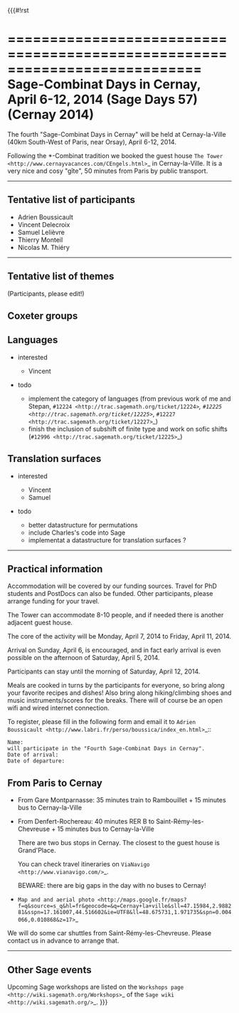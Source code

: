 {{{#!rst

===========================================================================
Sage-Combinat Days in Cernay, April 6-12, 2014 (Sage Days 57) (Cernay 2014)
===========================================================================

The fourth "Sage-Combinat Days in Cernay" will be held at Cernay-la-Ville
(40km South-West of Paris, near Orsay), April 6-12, 2014.

Following the \*-Combinat tradition we booked the guest house `The Tower
<http://www.cernayvacances.com/CEngels.html>`_ in Cernay-la-Ville.
It is a very nice and cosy "gîte", 50 minutes from Paris by public transport.

------------------------------
Tentative list of participants
------------------------------

* Adrien Boussicault
* Vincent Delecroix
* Samuel Lelièvre
* Thierry Monteil
* Nicolas M. Thiéry

------------------------
Tentative list of themes
------------------------

(Participants, please edit!)

Coxeter groups
--------------

Languages
---------

- interested

  - Vincent

- todo

  - implement the category of languages (from previous work of me and Stepan, `#12224 <http://trac.sagemath.org/ticket/12224>`_, `#12225 <http://trac.sagemath.org/ticket/12225>`_, `#12227 <http://trac.sagemath.org/ticket/12227>`_)
  - finish the inclusion of subshift of finite type and work on sofic shifts (`#12996 <http://trac.sagemath.org/ticket/12225>`_)

Translation surfaces
--------------------

- interested

  - Vincent
  - Samuel

- todo

  - better datastructure for permutations
  - include Charles's code into Sage
  - implementat a datastructure for translation surfaces ?


---------------------
Practical information
---------------------

Accommodation will be covered by our funding sources.
Travel for PhD students and PostDocs can also be funded.
Other participants, please arrange funding for your travel.

The Tower can accommodate 8-10 people, and if needed there is another
adjacent guest house.

The core of the activity will be Monday, April 7, 2014 to Friday, April 11, 2014.

Arrival on Sunday, April 6, is encouraged, and in fact early arrival is even
possible on the afternoon of Saturday, April 5, 2014.

Participants can stay until the morning of Saturday, April 12, 2014.

Meals are cooked in turns by the participants for everyone, so bring
along your favorite recipes and dishes!  Also bring along hiking/climbing
shoes and music instruments/scores for the breaks. There will of course
be an open wifi and wired internet connection.

To register, please fill in the following form and email it to
`Adrien Boussicault <http://www.labri.fr/perso/boussica/index_en.html>`_::

    Name:
    will participate in the "Fourth Sage-Combinat Days in Cernay".
    Date of arrival:
    Date of departure:

From Paris to Cernay
--------------------

* From Gare Montparnasse: 35 minutes train to Rambouillet + 15 minutes bus to Cernay-la-Ville
* From Denfert-Rochereau: 40 minutes RER B to Saint-Rémy-les-Chevreuse + 15 minutes bus to Cernay-la-Ville

   There are two bus stops in Cernay. The closest to the guest house is Grand'Place.

   You can check travel itineraries on `ViaNavigo <http://www.vianavigo.com/>`_.

   BEWARE: there are big gaps in the day with no buses to Cernay!

* `Map and and aerial photo <http://maps.google.fr/maps?f=q&source=s_q&hl=fr&geocode=&q=Cernay+la+ville&sll=47.15984,2.988281&sspn=17.161007,44.516602&ie=UTF8&ll=48.675731,1.971735&spn=0.004066,0.010868&z=17>`_

We will do some car shuttles from Saint-Rémy-les-Chevreuse. Please contact us in
advance to arrange that.

-----------------
Other Sage events
-----------------

Upcoming Sage workshops are listed on the `Workshops page <http://wiki.sagemath.org/Workshops>`_ of the `Sage wiki <http://wiki.sagemath.org/>`_.
}}}

